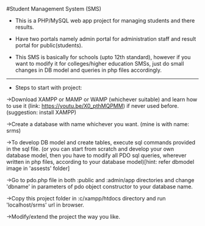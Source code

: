 #Student Management System (SMS)

- This is a PHP/MySQL web app project for managing students and there results.

- Have two portals namely admin portal for administration staff and result portal for public(students).

- This SMS is basically for schools (upto 12th standard), however if you want to modify it for colleges/higher education SMSs, just do small changes in DB model and queries in php files accordingly.

-----------------------------------
- Steps to start with project:

->Download XAMPP or MAMP or WAMP (whichever suitable) and learn how to use it (link: https://youtu.be/X0_pthMQPMM) if never used before. (suggestion: install XAMPP)

->Create a database with name whichever you want. (mine is with name: srms)

->To develop DB model and create tables, execute sql commands provided in the sql file.
	(or you can start from scratch and develop your own database model, then you have to modify all PDO sql queries, wherever written in php files, according to your database model)[hint: refer dbmodel image in 'assests' folder]

->Go to pdo.php file in both :public and :admin/app directories and change 'dbname' in parameters of pdo object constructor to your database name.

->Copy this project folder in :c/xampp/htdocs directory and run 'localhost/srms' url in browser.

->Modify/extend the project the way you like.
